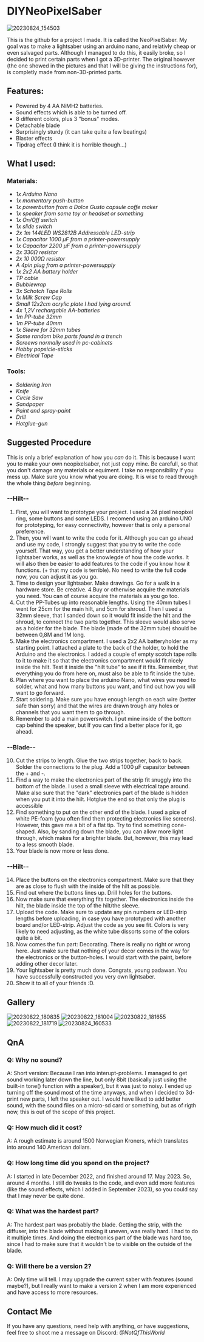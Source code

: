 # DIYNeoPixelSaber

![20230824_154503](https://github.com/NotQfThisWorld/DIYNeoPixelSaber/assets/113789597/eb88688a-9a80-4d6f-bde4-b064434a8532)


This is the github for a project I made. It is called the NeoPixelSaber.
My goal was to make a lightsaber using an arduino nano, and relativly cheap or even salvaged parts. Although I managed to do this, it easily broke, so I decided to print certain parts when I got a 3D-printer. 
The original however (the one showed in the pictures and that I will be giving the instructions for), is completly made from non-3D-printed parts.

## Features:

- Powered by 4 AA NiMH2 batteries.
- Sound effects which is able to be turned off.
- 8 different colors, plus 3 "bonus" modes.
- Detachable blade
- Surprisingly sturdy (it can take quite a few beatings)
- Blaster effects
- Tipdrag effect (I think it is horrible though...)

## What I used:

### Materials:
- _1x Arduino Nano_
- _1x momentary push-button_
- _1x powerbutton from a Dolce Gusto capsule coffe maker_
- _1x speaker from some toy or headset or something_
- _1x On/Off switch_
- _1x slide switch_
- _2x 1m 144LED WS2812B Addressable LED-strip_
- _1x Capacitor 1000 µF from a printer-powersupply_
- _1x Capacitor 2200 µF from a printer-powersupply_
- _2x 330Ω resistor_
- _2x 10 000Ω resistor_
- _A 4pin plug from a printer-powersupply_
- _1x 2x2 AA battery holder_
- _TP cable_
- _Bubblewrap_
- _3x Schotch Tape Rolls_
- _1x Milk Screw Cap_
- _Small 12x2cm acrylic plate I had lying around._
- _4x 1,2V rechargable AA-batteries_
- _1m PP-tube 32mm_
- _1m PP-tube 40mm_
- _1x Sleeve for 32mm tubes_
- _Some random bike parts found in a trench_
- _Screews normally used in pc-cabinets_
- _Hobby popsicle-sticks_
- _Electrical Tape_

### Tools:
- _Soldering Iron_
- _Knife_
- _Circle Saw_
- _Sandpaper_
- _Paint and spray-paint_
- _Drill_
- _Hotglue-gun_



## Suggested Procedure

This is only a brief explanation of how you _can_ do it. This is because I want you to make your own neopixelsaber, not just copy mine. Be carefull, so that you don't damage any materials or equiment. I take no responsibility if you mess up. Make sure you know what you are doing. It is wise to read through the whole thing _before_ beginning.

###   --Hilt--
1. First, you will want to prototype your project. I used a 24 pixel neopixel ring, some buttons and some LEDS. I recomend using an arduino UNO for prototyping, for easy connectivity, however that is only a personal preference.
2. Then, you will want to write the code for it. Although you can go ahead and use my code, I strongly suggest that you try to write the code yourself. That way, you get a better understanding of how your lightsaber works, as well as the knowlegde of how the code works. It will also then be easier to add features to the code if you know how it functions. (+ that my code is terrible).
No need to write the full code now, you can adjust it as you go.
3. Time to design your lightsaber. Make drawings. Go for a walk in a hardware store. Be creative.
4.Buy or otherwise acquire the materials you need. You can of course acquire the materials as you go too.
5. Cut the PP-Tubes up into reasonable lengths. Using the 40mm tubes I went for 25cm for the main hilt, and 5cm for shroud. Then I used a 32mm sleeve, that I sanded down so it would fit inside the hilt and the shroud, to connect the two parts together. This sleeve would also serve as a holder for the blade. The blade (made of the 32mm tube) should be between 0,8M and 1M long.
6. Make the electronics compartment. I used a 2x2 AA batteryholder as my starting point. I attached a plate to the back of the holder, to hold the Arduino and the electronics. I added a couple of empty scotch tape rolls to it to make it so that the electronics compartment would fit nicely inside the hilt. Test it inside the "hilt tube" to see if it fits. Remember, that everything you do from here on, must also be able to fit inside the tube.
7. Plan where you want to place the arduino Nano, what wires you need to solder, what and how many buttons you want, and find out how you will want to go forward.
8. Start soldering. Make sure you have enough length on each wire (better safe than sorry) and that the wires are drawn trough any holes or channels that you want them to go through.
9. Remember to add a main powerswitch. I put mine inside of the bottom cap behind the speaker, but If you can find a better place for it, go ahead.

###   --Blade--
10. Cut the strips to length. Glue the two strips together, back to back. Solder the connections to the plug. Add a 1000 µF capasitor between the + and -.
11. Find a way to make the electronics part of the strip fit snuggly into the bottom of the blade. I used a small sleeve with electrical tape around. Make also sure that the "dark" electronics part of the blade is hidden when you put it into the hilt. Hotglue the end so that only the plug is accessible
12. Find something to put on the other end of the blade. I used a pice of white PE-foam (you often find them protecting electronics like screens). However, this gave me a bit of a flat tip. Try to find something cone-shaped. Also, by sanding down the blade, you can allow more light through, which makes for a brighter blade. But, however, this may lead to a less smooth blade.
13. Your blade is now more or less done.

###   --Hilt--
14. Place the buttons on the electronics compartment. Make sure that they are as close to flush with the inside of the hilt as possible.
15. Find out where the buttons lines up. Drill holes for the buttons.
16. Now make sure that everything fits together. The electronics inside the hilt, the blade inside the top of the hilt/the sleeve.
17. Upload the code. Make sure to update any pin numbers or LED-strip lengths before uploading, in case you have prototyped with another board and/or LED-strip. Adjust the code as you see fit. Colors is very likely to need adjusting, as the white tube dissorts some of the colors quite a bit.
18. Now comes the fun part: Decorating. There is really no right or wrong here. Just make sure that nothing of your decor comes in the way for the electronics or the button-holes. I would start with the paint, before adding other decor later.
19. Your lightsaber is pretty much done. Congrats, young padawan. You have successfully constructed you very own lightsaber.
20. Show it to all of your friends :D.



## Gallery
![20230822_180835](https://github.com/NotQfThisWorld/DIYNeoPixelSaber/assets/113789597/0053589a-f2af-4c14-bfaf-bd9e64663454)
![20230822_181004](https://github.com/NotQfThisWorld/DIYNeoPixelSaber/assets/113789597/2e862715-6fb2-49dc-9b35-af4becda76f9)
![20230822_181655](https://github.com/NotQfThisWorld/DIYNeoPixelSaber/assets/113789597/795b4370-064a-4b11-ab96-1d6bce60db9d)
![20230822_181719](https://github.com/NotQfThisWorld/DIYNeoPixelSaber/assets/113789597/4fa35747-e82b-4fe7-90df-0d47fe08c369)
![20230824_160533](https://github.com/NotQfThisWorld/DIYNeoPixelSaber/assets/113789597/0057b305-163c-4c66-8f70-cc37f5f22ef4)

## QnA

### Q: Why no sound?
A: Short version: Because I ran into interupt-problems. I managed to get sound working later down the line, but only 8bit (basically just using the built-in tone() function with a speaker), but it was just to noisy. I ended up turning off the sound most of the time anyways, and when I decided to 3d-print new parts, I left the speaker out. I would have liked to add better sound, with the sound files on a micro-sd card or something, but as of rigth now, this is out of the scope of this project.

### Q: How much did it cost?
A: A rough estimate is around 1500 Norwegian Kroners, which translates into around 140 American dollars.

### Q: How long time did you spend on the project?
A: I started in late December 2022, and finished around 17. May 2023. So, around 4 months. I still do tweaks to the code, and even add more features (like the sound effects, which I added in September 2023), so you could say that I may never be quite done.

### Q: What was the hardest part?
A: The hardest part was probably the blade. Getting the strip, with the diffuser, into the blade without making it uneven, was really hard. I had to do it multiple times. And doing the electronics part of the blade was hard too, since I had to make sure that it wouldn't be to visible on the outside of the blade. 

### Q: Will there be a version 2?
A: Only time will tell. I may upgrade the current saber with features (sound maybe?), but I really want to make a version 2 when I am more experienced and have access to more resources.

## Contact Me
If you have any questions, need help with anything, or have suggestions, feel free to shoot me a message on Discord: _@NotQfThisWorld_
